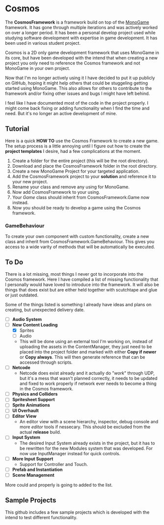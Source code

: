 # Cosmos
The **CosmosFramework** is a framework build on top of the [MonoGame](https://www.monogame.net/) framework. It has gone through multiple iterations and was actively worked on over a longer period. It has been a personal develop project used while studying software development with expertise in game development. It has been used in various student project.

Cosmos is a 2D only game development framework that uses MonoGame in its core, but have been developed with the intend that when creating a new project you only need to reference the Cosmos framework and not MonoGame in your own project.

Now that I'm no longer actively using it I have decided to put it up publicly on GitHub, hoping it might help others that could be stuggeling getting started using MonoGame. This also allows for others to contribute to the framework and/or fixing other issues and bugs I might have left behind.

I feel like I have documented most of the code in the project properly. I might come back fixing or adding functionality when I find the time and need. But it's no longer an active development of mine.

## Tutorial
Here is a quick **HOW TO** use the Cosmos Framework to create a new game.
The setup process is a little annoying until I figure out how to create the **project templates** I desire, had a few complications at the moment.
1. Create a folder for the entire project (this will be the root directory).
2. Download and place the CosmosFramework folder in the root directory.
3. Create a new MonoGame Project for your targeted application.
4. Add the CosmosFramework project to your **solution** and reference it to your new project.
5. Rename your class and remove any using for MonoGame.
6. Now add CosmosFramework to your using.
7. Your *Game* class should inherit from CosmosFramework.Game now instead.
8. Now you should be ready to develop a game using the Cosmos framework.

### GameBehaviour
To create your own component with custom functionality, create a new class and inherit from CosmosFramework.GameBehaviour. This gives you access to a wide varity of methods that will be automatically be executed.

## To Do
There is a lot missing, most things I never got to incorporate into the Cosmos framework. Here I have compiled a list of missing functionality that I personally would have loved to introduce into the framework. It will also be things that does exist but are either held together with scutchtape and glue or just outdated.

Some of the things listed is something I already have ideas and plans on creating, but unexpected delivery date.
- [ ] **Audio System**
- [ ] **New Content Loading**
    - [x] Sprites
    - [ ] Audio
    - This will be done using an external tool I'm working on, instead of uploading the assets in the ContentManager, they just need to be placed into the project folder and marked with either **Copy if newer** or **Copy always**. This will then generate reference that can be accessed through scripts.
- [ ] **Netcode**
    - Netcode does exist already and it actually do "*work*" through UDP, but it's a mess that wasn't planned correctly, it needs to be updated and fixed to work properly if network ever needs to become a thing in the Cosmos framework.
- [ ] **Physics and Colliders**
- [ ] **Spritesheet Support**
- [ ] **Sprite Animations**
- [ ] **UI Overhault**
- [ ] **Editor View**
    - An editor view with a scene hierarchy, inspector, debug console and more *editor* tools if nessecary. This should be excluded from the actual **release** build.
- [ ] **Input System**
    - The desired Input System already exists in the project, but it has to be rewritten for the new Modules system that was developed. For now use InputManager instead for quick controls.
- [ ] **More Input Support**
    - Support for Controller and Touch.
- [ ] **Prefab and Instantiation**
- [ ] **Scene Management**

More could and properly is going to added to the list.

## Sample Projects
This github includes a few sample projects which is developed with the intend to test different functionality.

